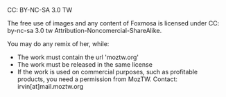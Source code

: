 CC: BY-NC-SA 3.0 TW

The free use of images and any content of Foxmosa is licensed under CC: by-nc-sa 3.0 tw Attribution-Noncomercial-ShareAlike.

You may do any remix of her, while:

* The work must contain the url 'moztw.org'
* The work must be released in the same license
* If the work is used on commercial purposes, such as profitable products, you need a permission from MozTW. Contact: irvin[at]mail.moztw.org
